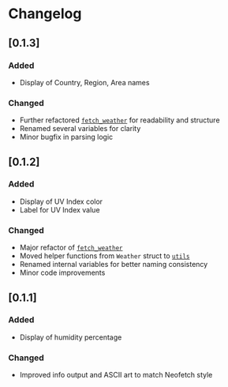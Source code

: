 # Changelog

## [0.1.3]
### Added
- Display of Country, Region, Area names

### Changed
- Further refactored [`fetch_weather`](src/weather/fetch_weather.rs) for readability and structure
- Renamed several variables for clarity
- Minor bugfix in parsing logic

## [0.1.2]
### Added
- Display of UV Index color
- Label for UV Index value

### Changed
- Major refactor of [`fetch_weather`](src/weather/fetch_weather.rs)
- Moved helper functions from `Weather` struct to [`utils`](src/weather/utils)
- Renamed internal variables for better naming consistency
- Minor code improvements

## [0.1.1]
### Added
- Display of humidity percentage

### Changed
- Improved info output and ASCII art to match Neofetch style